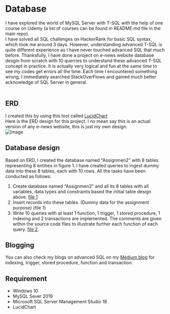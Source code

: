 # Database
I have explored the world of MySQL Server with T-SQL with the help of one course on Udemy (a list of courses can be found in README.md file in the main repo).
<br>I have solved all SQL challenges on HackerRank for basic SQL syntax, which took me around 3 days.
However, understanding advanced T-SQL is quite different experience as I have never touched advanced SQL that much before. Thanksfully, I have done a project on 
e-news website database desgin from scratch with 10 querries to understand these advanced T-SQL concept in practice. It is actually very logical and fun at the same
time to see my codes get errors all the time. Each time I encountered something wrong, I immediately searched StackOverFlows and gained much better acknowledge of
SQL Server in general. 
<br>
<br>

## ERD
I created this by using this tool called [LucidChart](https://www.google.com/aclk?sa=l&ai=DChcSEwilsdOL6Ib4AhVOFXsKHbFCDXkYABAAGgJsZQ&ae=2&sig=AOD64_3ffR6msjyq6BlPuqzE0c3pSjPm2Q&q&adurl&ved=2ahUKEwjbr8iL6Ib4AhWhCRAIHW1rB20Q0Qx6BAgDEAE)
<br>Here is the ERD design for this project. I no mean say this is an actual version of any e-news website, this is just my own design:
<br>
![image](https://user-images.githubusercontent.com/57014399/170951231-cb601c27-8be1-4910-b7ed-44de4ee7fa87.png)

## Database design
Based on ERD, I created the database named “Assignmen2” with 8 tables representing 8 entities in figure 1. I have created queries 
to ingest dummy data into these 8 tables, each with 10 rows. All the tasks have been conducted as follows:
1. Create database named “Assignmen2” and all its 8 tables with all variables, data types and 
constraints based the initial table design above. [file 1](https://github.com/emmanguyen102/Data-Engineer-portfolio/blob/main/Database/define_table.sql)
2. Insert records into these tables. (Dummy data for the assignment purpose) (file 1)
3. Write 10 queries with at least 1 function, 1 trigger, 1 stored procedure, 
1 indexing and 2 transactions are implemented. The comments are given within the source code 
files to illustrate further each function of each query. [file 2](https://github.com/emmanguyen102/Data-Engineer-portfolio/blob/main/Database/10queries_including_advancedTSQL.sql).

## Blogging
You can also check my blogs on advanced SQL on my [Medium blog](https://hangmortimer.medium.com/) for indexing, trigger, stored procedure, function and transaction.

## Requirement
* Windows 10
* MySQL Sever 2019
* Microsoft SQL Server Management Studio 18
* LucidChart
